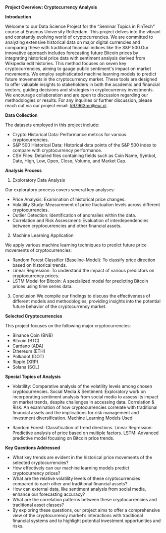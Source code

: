**Project Overview: Cryptocurrency Analysis**

**Introduction**

Welcome to our Data Science Project for the "Seminar Topics in FinTech" course at Erasmus University Rotterdam. This project delves into the vibrant and constantly evolving world of cryptocurrencies. We are committed to analyzing extensive historical data on major digital currencies and comparing these with traditional financial indices like the S&P 500.Our innovative approach includes forecasting future Bitcoin prices by integrating historical price data with sentiment analysis derived from Wikipedia edit histories. This method focuses on seven key cryptocurrencies, aiming to gauge public sentiment's impact on market movements. We employ sophisticated machine learning models to predict future movements in the cryptocurrency market. These tools are designed to offer valuable insights to stakeholders in both the academic and financial sectors, guiding decisions and strategies in cryptocurrency investments. We encourage collaboration and are open to discussion regarding our methodologies or results. For any inquiries or further discussion, please reach out via our project email: 597963mr@eur.nl.


**Data Collection**

The datasets employed in this project include:

- Crypto Historical Data: Performance metrics for various cryptocurrencies.
- S&P 500 Historical Data: Historical data points of the S&P 500 index to compare with cryptocurrency performance.
- CSV Files: Detailed files containing fields such as Coin Name, Symbol, Date, High, Low, Open, Close, Volume, and Market Cap.

**Analysis Process**

1. Exploratory Data Analysis
   
Our exploratory process covers several key analyses:

- Price Analysis: Examination of historical price changes.
- Volatility Study: Measurement of price fluctuation levels across different cryptocurrencies.
- Outlier Detection: Identification of anomalies within the data.
- Correlation and Risk Assessment: Evaluation of interdependencies between cryptocurrencies and other financial assets.
  
2. Machine Learning Application
   
We apply various machine learning techniques to predict future price movements of cryptocurrencies:

- Random Forest Classifier (Baseline-Model): To classify price direction based on historical trends.
- Linear Regression: To understand the impact of various predictors on cryptocurrency prices.
- LSTM Model for Bitcoin: A specialized model for predicting Bitcoin prices using time series data.

3. Conclusion
We compile our findings to discuss the effectiveness of different models and methodologies, providing insights into the potential future behavior of the cryptocurrency market.

**Selected Cryptocurrencies**

This project focuses on the following major cryptocurrencies:

- Binance Coin (BNB)
- Bitcoin (BTC)
- Cardano (ADA)
- Ethereum (ETH)
- Polkadot (DOT)
- Ripple (XRP)
- Solana (SOL)
  
**Special Topics of Analysis**

- Volatility: Comparative analysis of the volatility levels among chosen cryptocurrencies.
Social Media & Sentiment: Exploratory work on incorporating sentiment analysis from social media to assess its impact on market trends, despite challenges in accessing data.
Correlation & Risk: An examination of how cryptocurrencies correlate with traditional financial assets and the implications for risk management and investment diversification.
Machine Learning Models Used

- Random Forest: Classification of trend directions.
Linear Regression: Predictive analysis of price based on multiple factors.
LSTM: Advanced predictive model focusing on Bitcoin price trends.

**Key Questions Addressed**
- What key trends are evident in the historical price movements of the selected cryptocurrencies?
- How effectively can our machine learning models predict cryptocurrency prices?
- What are the relative volatility levels of these cryptocurrencies compared to each other and traditional financial assets?
- How can external data, like sentiment analysis from social media, enhance our forecasting accuracy?
- What are the correlation patterns between these cryptocurrencies and traditional asset classes?
- By exploring these questions, our project aims to offer a comprehensive view of the cryptocurrency market’s interactions with traditional financial systems and to highlight potential investment opportunities and risks.
